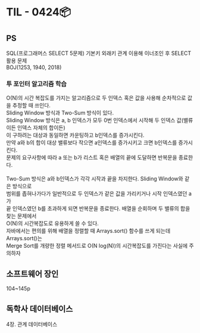 # TIL - 0424📦

## PS
SQL(프로그래머스 SELECT 5문제) 기본키 외래키 관계 이용해 이너조인 후 SELECT 활용 문제<br>
BOJ(1253, 1940, 2018)<br>
### 투 포인터 알고리즘 학습<br>
O(N)의 시간 복잡도를 가지는 알고리즘으로 두 인덱스 혹은 값을 사용해 순차적으로 값을 추정할 때 쓰인다.<br>
Sliding Window 방식과 Two-Sum 방식이 있다.<br>
Sliding Window 방식은 a, b 인덱스가 모두 0번 인덱스에서 시작해 두 인덱스 값(밸류이든 인덱스 자체의 합이든)<br>
이 구하려는 대상과 동일하면 카운팅하고 b인덱스를 증가시킨다.<br>
만약 a와 b의 합이 대상 밸류보다 작으면 a인덱스를 증가시키고 크면 b인덱스를 증가시킨다.<br> 
문제의 요구사항에 따라 a 또는 b가 리스트 혹은 배열의 끝에 도달하면 반복문을 종료한다.<br>
<br>
Two-Sum 방식은 a와 b인덱스가 각각 시작과 끝을 차지한다. Sliding Window와 같은 방식으로<br>
범위를 좁혀나가다가 일반적으로 두 인덱스가 같은 값을 가리키거나 시작 인덱스였던 a가<br>
끝 인덱스였던 b를 초과하게 되면 반복문을 종료한다. 배열을 순회하며 두 밸류의 합을 찾는 문제에서<br>
O(N)의 시간복잡도로 유용하게 쓸 수 있다.<br>
자바에서는 편의를 위해 배열을 정렬할 때 Arrays.sort() 함수를 쓰게 되는데 Arrays.sort()는<br>
Merge Sort를 개량한 정렬 메서드로 O(N log(N))의 시간복잡도를 가진다는 사실에 주의하자<br>

## 소프트웨어 장인
104~145p

## 독학사 데이터베이스
4장. 관계 데이터베이스

